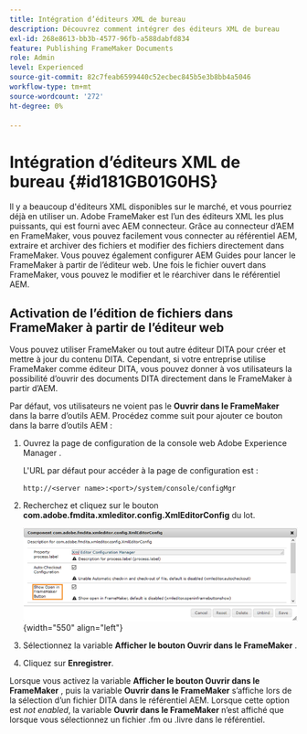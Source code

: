 ```yaml
---
title: Intégration d’éditeurs XML de bureau
description: Découvrez comment intégrer des éditeurs XML de bureau
exl-id: 268e8613-bb3b-4577-96fb-a588dabfd834
feature: Publishing FrameMaker Documents
role: Admin
level: Experienced
source-git-commit: 82c7feab6599440c52ecbec845b5e3b8bb4a5046
workflow-type: tm+mt
source-wordcount: '272'
ht-degree: 0%

---
```


# Intégration d’éditeurs XML de bureau {#id181GB01G0HS}

Il y a beaucoup d&#39;éditeurs XML disponibles sur le marché, et vous pourriez déjà en utiliser un. Adobe FrameMaker est l’un des éditeurs XML les plus puissants, qui est fourni avec AEM connecteur. Grâce au connecteur d’AEM en FrameMaker, vous pouvez facilement vous connecter au référentiel AEM, extraire et archiver des fichiers et modifier des fichiers directement dans FrameMaker. Vous pouvez également configurer AEM Guides pour lancer le FrameMaker à partir de l’éditeur web. Une fois le fichier ouvert dans FrameMaker, vous pouvez le modifier et le réarchiver dans le référentiel AEM.

## Activation de l’édition de fichiers dans FrameMaker à partir de l’éditeur web

Vous pouvez utiliser FrameMaker ou tout autre éditeur DITA pour créer et mettre à jour du contenu DITA. Cependant, si votre entreprise utilise FrameMaker comme éditeur DITA, vous pouvez donner à vos utilisateurs la possibilité d’ouvrir des documents DITA directement dans le FrameMaker à partir d’AEM.

Par défaut, vos utilisateurs ne voient pas le **Ouvrir dans le FrameMaker** dans la barre d’outils AEM. Procédez comme suit pour ajouter ce bouton dans la barre d’outils AEM :

1. Ouvrez la page de configuration de la console web Adobe Experience Manager .

   L&#39;URL par défaut pour accéder à la page de configuration est :

   ```http
   http://<server name>:<port>/system/console/configMgr
   ```

1. Recherchez et cliquez sur le bouton **com.adobe.fmdita.xmleditor.config.XmlEditorConfig** du lot.

   ![](assets/open-in-fm-toolbar.png){width="550" align="left"}

1. Sélectionnez la variable **Afficher le bouton Ouvrir dans le FrameMaker** .

1. Cliquez sur **Enregistrer**.


Lorsque vous activez la variable **Afficher le bouton Ouvrir dans le FrameMaker** , puis la variable **Ouvrir dans le FrameMaker** s’affiche lors de la sélection d’un fichier DITA dans le référentiel AEM. Lorsque cette option est *not enabled*, la variable **Ouvrir dans le FrameMaker** n’est affiché que lorsque vous sélectionnez un fichier .fm ou .livre dans le référentiel.
